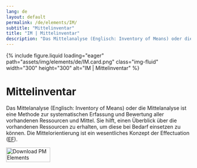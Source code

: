 ```yaml
---
lang: de
layout: default
permalink: /de/elements/IM/
subtitle: "Mittelinventar"
title: "IM | Mittelinventar"
description: "Das Mittelanalyse (Englisch: Inventory of Means) oder die Mittelanalyse ist eine Methode zur systematischen Erfassung und Bewertung aller vorhandenen Ressourcen und Mittel. Sie hilft, einen Überblick über die vorhandenen Ressourcen zu erhalten, um diese bei Bedarf einsetzen zu können. Die Mittelorientierung ist ein wesentliches Konzept der Effectuation ([EF](pm-elements://host/element/EF))."
---
```


{% include figure.liquid loading="eager" path="assets/img/elements/de/IM.card.png" class="img-fluid" width="300" height="300" alt="IM | Mittelinventar" %}

# Mittelinventar

Das Mittelanalyse (Englisch: Inventory of Means) oder die Mittelanalyse ist eine Methode zur systematischen Erfassung und Bewertung aller vorhandenen Ressourcen und Mittel. Sie hilft, einen Überblick über die vorhandenen Ressourcen zu erhalten, um diese bei Bedarf einsetzen zu können. Die Mittelorientierung ist ein wesentliches Konzept der Effectuation ([EF](pm-elements://host/element/EF)).

<a href="https://apps.apple.com/app/apple-store/id6738084498?pt=127441684&ct=website&mt=8">
  <img src="{{ "assets/img/en/appstore.png" | relative_url }}" width="120" height="40" alt="Download PM Elements">
</a>
